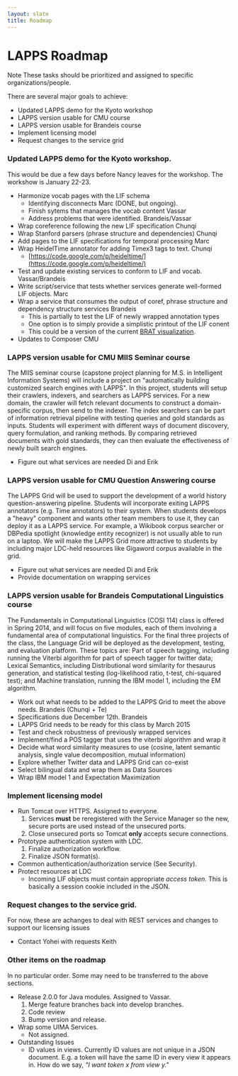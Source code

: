 ```yaml
---
layout: slate
title: Roadmap
---
```


# LAPPS Roadmap

<div class="note">
<span class="red">Note</span> These tasks should be prioritized and assigned to
specific organizations/people.
</div>

There are several major goals to achieve:

* Updated LAPPS demo for the Kyoto workshop
* LAPPS version usable for CMU course
* LAPPS version usable for Brandeis course
* Implement licensing model
* Request changes to the service grid


### Updated LAPPS demo for the Kyoto workshop. 

This would be due a few days before Nancy leaves for the workshop. The workshow is January 22-23.

* Harmonize vocab pages with the LIF schema
	* Identifying disconnects <span class="green">Marc</span> (DONE, but ongoing).
	* Finish sytems that manages the vocab content <span class="green">Vassar</span>
	* Address problems that were identified. <span class="green">Brandeis/Vassar</span>
* Wrap coreference following the new LIF specification <span
  class="green">Chunqi</span>
* Wrap Stanford parsers (phrase structure and dependencies) <span
  class="green">Chunqi</span>
* Add pages to the LIF specifications for temporal processing <span class="green">Marc</span>
* Wrap HeidelTime annotator for adding Timex3 tags to text. <span
  class="green">Chunqi</span>
	* [https://code.google.com/p/heideltime/](https://code.google.com/p/heideltime/)
* Test and update existing services to conform to LIF and vocab. <span
  class="green">Vassar/Brandeis</span>
* Write script/service that tests whether services generate well-formed LIF
  objects. <span class="green">Marc</span>
* Wrap a service that consumes the output of coref, phrase structure and
  dependency structure services <span class="green">Brandeis</span>
	* This is partially to test the LIF of newly wrapped annotation types
	* One option is to simply provide a simplistic printout of the LIF conent
	* This could be a version of the current [BRAT
          visualization](http://eldrad.cs-i.brandeis.edu:8484/jld/visualization.html).
* Updates to Composer <span class="green">CMU</span>


### LAPPS version usable for CMU MIIS Seminar course

The MIIS seminar course (capstone project planning for M.S. in Intelligent
Information Systems) will include a project on "automatically building
customized search engines with LAPPS". In this project, students will setup
their crawlers, indexers, and searchers as LAPPS services. For a new domain, the
crawler will fetch relevant documents to construct a domain-specific corpus,
then send to the indexer. The index searchers can be part of information
retrieval pipeline with testing queries and gold standards as inputs. Students
will experiment with different ways of document discovery, query formulation,
and ranking methods. By comparing retrieved documents with gold standards, they
can then evaluate the effectiveness of newly built search engines.

* Figure out what services are needed <span class="green">Di and Erik</span>


### LAPPS version usable for CMU Question Answering course

The LAPPS Grid will be used to support the development of a world history
question-answering pipeline. Students will incorporate exiting LAPPS annotators
(e.g. Time annotators) to their system. When students develops a "heavy"
component and wants other team members to use it, they can deploy it as a LAPPS
service. For example, a Wikibook corpus searcher or DBPedia spotlight (knowledge
entity recognizer) is not usually able to run on a laptop. We will make the
LAPPS Grid more attractive to students by including major LDC-held resources
like Gigaword corpus available in the grid.

* Figure out what services are needed <span class="green">Di and Erik</span>
* Provide documentation on wrapping services


### LAPPS version usable for Brandeis Computational Linguistics course

The Fundamentals in Computational Linguistics (COSI 114) class is offered in
Spring 2014, and will focus on five modules, each of them involving a
fundamental area of computational linguistics. For the final three projects of
the class, the Language Grid will be deployed as the development, testing, and
evaluation platform. These topics are: Part of speech tagging, including running
the Viterbi algorithm for part of speech tagger for twitter data; Lexical
Semantics, including Distributional word similarity for thesaurus generation,
and statistical testing (log-likelihood ratio, t-test, chi-squared test); and
Machine translation, running the IBM model 1, including the EM algorithm.

* Work out what needs to be added to the LAPPS Grid to meet the above needs.
  <span class="green">Brandeis (Chunqi + Te)</span>
* Specifications due December 12th. <span class="green">Brandeis</span>
* LAPPS Grid needs to be ready for this class by March 2015
* Test and check robustness of previously wrapped services
* Implement/find a POS tagger that uses the viterbi algorithm and wrap it
* Decide what word similarity measures to use (cosine, latent semantic analysis,
  single value decomposition, mutual information)
* Explore whether Twitter data and LAPPS Grid can co-exist
* Select bilingual data and wrap them as Data Sources
* Wrap IBM model 1 and Expectation Maximization


### Implement licensing model

* Run Tomcat over HTTPS. <span class="green">Assigned to everyone</span>.
	1. Services **must** be reregistered with the Service Manager so the new, secure
	ports are used instead of the unsecured ports.
	1. Close unsecured ports so Tomcat **only** accepts secure connections.
* Prototype authentication system with LDC.	
	1. Finalize authorization workflow.
	1. Finalize JSON format(s).
* Common authentication/authorization service (See Security).
* Protect resources at LDC
	* Incoming LIF objects must contain appropriate *access token*. This is basically
	a session cookie included in the JSON.


### Request changes to the service grid. 

For now, these are achanges to deal with REST services and changes to support
our licensing issues

* Contact Yohei with requests <span class="green">Keith</span>


### Other items on the roadmap

In no particular order. Some may need to be transferred to the above sections.

* Release 2.0.0 for Java modules. <span class="green">Assigned to Vassar</span>.
	1. Merge feature branches back into develop branches.
	1. Code review
	1. Bump version and release.
* Wrap some UIMA Services. 
	* Not assigned.
* Outstanding Issues
	* ID values in views.  Currently ID values are <span class="red">not</span> unique
	in a JSON document. E.g. a token will have the same ID in every view it appears in. How 
	do we say, *"I want token x from view y."*

